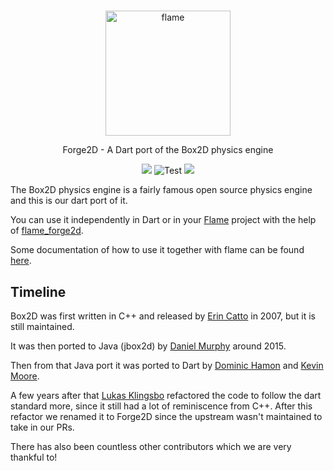 #

<p align="center">
  <a href="https://flame-engine.org">
    <img alt="flame" width="200px" src="https://raw.githubusercontent.com/flame-engine/forge2d/master/design/with-text.png">
  </a>
</p>

<p align="center">
  Forge2D - A Dart port of the Box2D physics engine
</p>

<p align="center">
  <a title="Pub" href="https://pub.dartlang.org/packages/forge2d" ><img src="https://img.shields.io/pub/v/forge2d.svg?style=popout" /></a> <img src="https://github.com/flame-engine/forge2d/workflows/Test/badge.svg?branch=master&event=push" alt="Test" /> <a title="Discord" href="https://discord.gg/pxrBmy4" ><img src="https://img.shields.io/discord/509714518008528896.svg" /></a>
</p>

The Box2D physics engine is a fairly famous open source physics engine and this is our dart port of it.

You can use it independently in Dart or in your [Flame](https://github.com/flame-engine/flame) project with the help of [flame_forge2d](https://github.com/flame-engine/flame_forge2d).

Some documentation of how to use it together with flame can be found [here](https://github.com/flame-engine/flame/blob/master/doc/forge2d.md).

## Timeline
Box2D was first written in C++ and released by [Erin Catto](https://github.com/erincatto) in 2007, but it is still maintained.

It was then ported to Java (jbox2d) by [Daniel Murphy](https://github.com/dmurph) around 2015.

Then from that Java port it was ported to Dart by [Dominic Hamon](https://github.com/dominichamon) and [Kevin Moore](https://github.com/kevmoo).

A few years after that [Lukas Klingsbo](https://github.com/spydon) refactored the code to follow the dart standard more, since it still had a lot of reminiscence from C++.
After this refactor we renamed it to Forge2D since the upstream wasn't maintained to take in our PRs.

There has also been countless other contributors which we are very thankful to!
